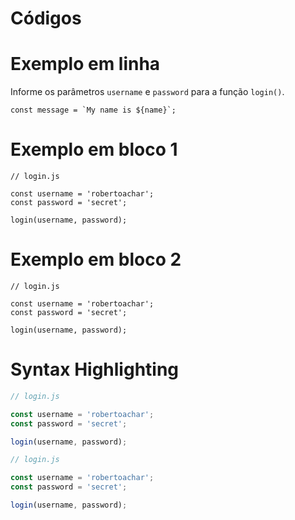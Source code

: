 # Códigos

# Exemplo em linha

Informe os parâmetros `username` e `password` para a função `login()`.

``const message = `My name is ${name}`;``

# Exemplo em bloco 1

    // login.js

    const username = 'robertoachar';
    const password = 'secret';

    login(username, password);

# Exemplo em bloco 2

```
// login.js

const username = 'robertoachar';
const password = 'secret';

login(username, password);
```

# Syntax Highlighting

```javascript
// login.js

const username = 'robertoachar';
const password = 'secret';

login(username, password);
```

```js
// login.js

const username = 'robertoachar';
const password = 'secret';

login(username, password);
```
